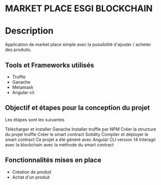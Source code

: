 # MARKET PLACE ESGI BLOCKCHAIN

# Description

Application de market place simple avec la possibilité d'ajouter / acheter des produits. 

## Tools et Frameworks utilisés 

* Truffle
* Ganache
* Metamask
* Angular-cli 

## Objectif et étapes pour la conception du projet

Les étapes sont les suivantes

Télécharger et installer Ganache
Installer truffle par NPM
Créer la structure du projet truffle
Créer le smart contract Solidity
Compiler et déployer le smart contract
Ce projet a été généré avec Angular CLI version 14
Interagir avec la blockchain avec la méthode du smart contract

## Fonctionnalités mises en place 

* Création de produit 
* Achat d'un produit

